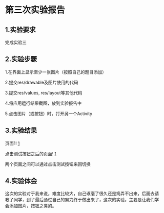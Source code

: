 # 第三次实验报告
 
## 1.实验要求

   完成实验三
   
## 2.实验步骤

1.在界面上显示至少一张图片（按照自己的题目添加）

2.提交res/drawable及图片使用的代码

3.提交res/values, res/layout等其他代码

4.将应用运行结果截图，放到实验报告中

5.点击图片（或按钮）时，打开另一个Activity


## 3.实验结果

页面1!
[1](https://github.com/hehehe1002/android-labs-2018/blob/master/soft1614080902234/op.jpg)



点击测试按钮之后的页面!
[1](https://github.com/hehehe1002/android-labs-2018/blob/master/soft1614080902234/op1.jpg)

两个页面之间可以通过点击测试按钮来回切换

## 4.实验体会

这次的实验对于我来说，难度比较大，自己琢磨了很久还是捣弄不出来，后面去请教了同学，到了最后通过自己的努力终于做出来了，这次的实验，主要是让我们学会添加图片，按钮之类的。
